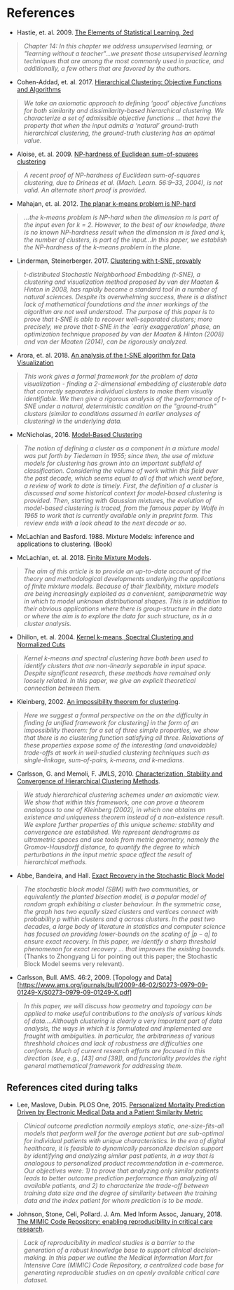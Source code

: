 # References

- Hastie, et. al. 2009. [The Elements of Statistical Learning, 2ed](https://web.stanford.edu/~hastie/ElemStatLearn/printings/ESLII_print12.pdf)

> *Chapter 14: In this chapter we address unsupervised learning, or "learning without a teacher"...we present those unsupervised learning
	techniques that are among the most commonly used in practice, and additionally, a few others that are favored by the authors.*

- Cohen-Addad, et. al. 2017. [Hierarchical Clustering: Objective Functions and Algorithms](https://arxiv.org/pdf/1704.02147.pdf)

>*We take an axiomatic approach to defining ‘good’ objective functions for both similarity and dissimilarity-based hierarchical clustering. We characterize a set of admissible objective functions ... that have the property that when the input admits a ‘natural’ ground-truth hierarchical clustering, the 
	ground-truth clustering has an optimal value.*


- Aloise, et. al. 2009. [NP-hardness of Euclidean sum-of-squares clustering](https://link.springer.com/article/10.1007/s10994-009-5103-0)

>*A recent proof of NP-hardness of Euclidean sum-of-squares clustering, due to Drineas et al. (Mach. Learn. 56:9–33, 2004), is not valid. An alternate short proof is provided.*

- Mahajan, et. al. 2012. [The planar k-means problem is NP-hard](https://core.ac.uk/download/pdf/82786926.pdf)

>*...the k-means problem is NP-hard when the dimension m is part of the input even for k = 2. However, to the best of our knowledge, there is no known NP-hardness result when the dimension m is fixed and k, the number of clusters, is part of the input...In this paper, we establish the NP-hardness of the k-means problem in the plane.*


- Linderman, Steinerberger. 2017. [Clustering with t-SNE, provably](https://arxiv.org/abs/1706.02582)

>*t-distributed Stochastic Neighborhood Embedding (t-SNE), a clustering and visualization method proposed by van der Maaten & Hinton in 2008, has rapidly become a standard tool in a number of natural sciences. Despite its overwhelming success, there is a distinct lack of mathematical foundations and the inner workings of the algorithm are not well understood. The purpose of this paper is to prove that t-SNE is able to recover well-separated clusters; more precisely, we prove that t-SNE in the `early exaggeration' phase, an optimization technique proposed by van der Maaten & Hinton (2008) and van der Maaten (2014), can be rigorously analyzed.*

- Arora, et. al. 2018. [An analysis of the t-SNE algorithm for Data Visualization](https://arxiv.org/abs/1803.01768)

>*This work gives a formal framework for the problem of data visualization - finding a 2-dimensional embedding of clusterable data that correctly separates individual clusters to make them visually identifiable. We then give a rigorous analysis of the performance of t-SNE under a natural, deterministic condition on the "ground-truth" clusters (similar to conditions assumed in earlier analyses of clustering) in the underlying data.*

- McNicholas, 2016. [Model-Based Clustering](https://link.springer.com/article/10.1007/s00357-016-9211-9)

>*The notion of defining a cluster as a component in a mixture model was put forth by Tiedeman in 1955; since then, the use of mixture models for clustering has grown into an important subfield of classification. Considering the volume of work within this field over the past decade, which seems equal to all of that which went before, a review of work to date is timely. First, the definition of a cluster is discussed and some historical context for model-based clustering is provided. Then, starting with Gaussian mixtures, the evolution of model-based clustering is traced, from the famous paper by Wolfe in 1965 to work that is currently available only in preprint form. This review ends with a look ahead to the next decade or so.*

- McLachlan and Basford. 1988.  Mixture Models: inference and applications to clustering. (Book)

- McLachlan, et. al. 2018.  [Finite Mixture Models](https://www.annualreviews.org/doi/full/10.1146/annurev-statistics-031017-100325).

>*The aim of this article is to provide an up-to-date account of the theory and methodological developments underlying the applications of finite mixture models. Because of their flexibility, mixture models are being increasingly exploited as a convenient, semiparametric way in which to model unknown distributional shapes. This is in addition to their obvious applications where there is group-structure in the data or where the aim is to explore the data for such structure, as in a cluster analysis.*

- Dhillon, et. al. 2004. [Kernel k-means, Spectral Clustering and Normalized Cuts](https://www.cs.utexas.edu/users/inderjit/public_papers/kdd_spectral_kernelkmeans.pdf)

>*Kernel k-means and spectral clustering have both been used to identify clusters that are non-linearly separable in input space. Despite significant research, these methods have remained only loosely related. In this paper, we give an explicit theoretical connection between them.*

- Kleinberg, 2002. [An impossibility theorem for clustering](https://www.cs.cornell.edu/home/kleinber/nips15.pdf). 

>*Here we suggest a formal perspective on the on the difficulty in finding [a unified framework for clustering] in the form of an impossibility theorem: for a set of three simple properties, we show that there is no clustering function satisfying all three.  Relaxations of
	these properties expose some of the interesting (and unavoidable) trade-offs at work in well-studied clustering techniques such as single-linkage, sum-of-pairs, k-means, and k-medians.*

- Carlsson, G. and Memoli, F. JMLS, 2010. [Characterization, Stability and Convergence of Hierarchical Clustering Methods](http://www.jmlr.org/papers/volume11/carlsson10a/carlsson10a.pdf).

>*We study hierarchical clustering schemes under an axiomatic view. We
>show that within this framework, one can prove a theorem analogous to
>one of Kleinberg (2002), in which one obtains an existence and
>uniqueness theorem instead of a non-existence result. We explore
>further properties of this unique scheme: stability and convergence
>are established.  We represent dendrograms as ultrametric spaces and
>use tools from metric geometry, namely the Gromov-Hausdorff distance,
>to quantify the degree to which perturbations in the input metric
>space affect the result of hierarchical methods.*

- Abbe, Bandeira, and Hall.  [Exact Recovery in the Stochastic Block Model](https://arxiv.org/pdf/1405.3267.pdf)

>*The stochastic block model (SBM) with two communities, or equivalently the planted bisection model, is a popular model of
> random graph exhibiting a cluster behaviour. In the symmetric case, the graph has two equally sized clusters and vertices connect with probability $p$ 
> within clusters and $q$ across clusters. In the past two decades, a large body of literature in statistics and computer science has focused 
> on providing lower-bounds on the scaling of $|p−q|$ to ensure exact recovery. In this paper, we identify a sharp threshold phenomenon 
> for exact recovery ... that improves the existing bounds.*  (Thanks to Zhongyang Li for pointing out this paper; the Stochastic Block Model
> seems very relevant).

- Carlsson, Bull. AMS. 46:2, 2009.  [Topology and Data][https://www.ams.org/journals/bull/2009-46-02/S0273-0979-09-01249-X/S0273-0979-09-01249-X.pdf]

>*In this paper, we will discuss how geometry and topology can be applied to make useful contributions to the analysis of various kinds of data....Although clustering is clearly a very important part of data analysis, the ways in which it is formulated and implemented are fraught with ambiguities.  In particular, the arbitrariness of various threshhold choices and lack of robustness are difficulties one confronts.  Much of current research efforts are focused in this direction (see, e.g., [43] and [39]), and functoriality provides the right general mathematical framework for addressing them.*

## References cited during talks

- Lee, Maslove, Dubin. PLOS One, 2015.  [Personalized Mortality Prediction Driven by Electronic Medical Data and a Patient Similarity Metric](https://journals.plos.org/plosone/article?id=10.1371/journal.pone.0127428)

>*Clinical outcome prediction normally employs static, one-size-fits-all models that perform well for the average patient but are sub-optimal for individual patients with unique characteristics. In the era of digital healthcare, it is feasible to dynamically personalize decision support by identifying and analyzing similar past patients, in a way that is analogous to personalized product recommendation in e-commerce. Our objectives were: 1) to prove that analyzing only similar patients leads to better outcome prediction performance than analyzing all available patients, and 2) to characterize the trade-off between training data size and the degree of similarity between the training data and the index patient for whom prediction is to be made.*

- Johnson, Stone, Celi, Pollard. J. Am. Med Inform Assoc, January, 2018.  [The MIMIC Code Repository: enabling reproducibility in critical care research](https://www.ncbi.nlm.nih.gov/pubmed/29036464).

>*Lack of reproducibility in medical studies is a barrier to the generation of a robust knowledge base to support clinical decision-making. In this paper we outline the Medical Information Mart for Intensive Care (MIMIC) Code Repository, a centralized code base for generating reproducible studies on an openly available critical care dataset.*


